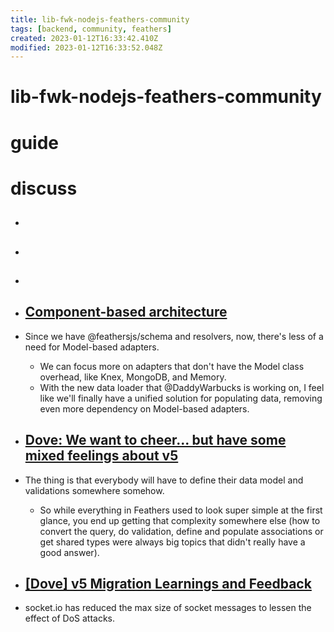 ```yaml
---
title: lib-fwk-nodejs-feathers-community
tags: [backend, community, feathers]
created: 2023-01-12T16:33:42.410Z
modified: 2023-01-12T16:33:52.048Z
---
```


# lib-fwk-nodejs-feathers-community

# guide

# discuss
- ## 

- ## 

- ## 

- ## [Component-based architecture](https://github.com/feathersjs/feathers/discussions/2915)
- Since we have @feathersjs/schema and resolvers, now, there's less of a need for Model-based adapters. 
  - We can focus more on adapters that don't have the Model class overhead, like Knex, MongoDB, and Memory. 
  - With the new data loader that @DaddyWarbucks is working on, I feel like we'll finally have a unified solution for populating data, removing even more dependency on Model-based adapters.

- ## [Dove: We want to cheer... but have some mixed feelings about v5](https://github.com/feathersjs/feathers/issues/2760)
- The thing is that everybody will have to define their data model and validations somewhere somehow. 
  - So while everything in Feathers used to look super simple at the first glance, you end up getting that complexity somewhere else (how to convert the query, do validation, define and populate associations or get shared types were always big topics that didn't really have a good answer).

- ## [[Dove] v5 Migration Learnings and Feedback](https://github.com/feathersjs/feathers/discussions/2410)
- socket.io has reduced the max size of socket messages to lessen the effect of DoS attacks.
